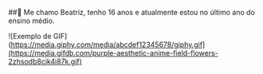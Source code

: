 ##👋 Me chamo Beatriz, tenho 16 anos e atualmente estou no último ano do ensino médio.

![Exemplo de GIF](https://media.giphy.com/media/abcdef12345678/giphy.gif](https://media.gifdb.com/purple-aesthetic-anime-field-flowers-2zhsodb8cjk4i87k.gif)

